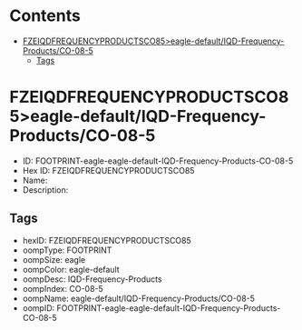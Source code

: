 



Contents
========

* [FZEIQDFREQUENCYPRODUCTSCO85>eagle-default/IQD-Frequency-Products/CO-08-5](#fzeiqdfrequencyproductsco85eagle-defaultiqd-frequency-productsco-08-5)
	* [Tags](#tags)

# FZEIQDFREQUENCYPRODUCTSCO85>eagle-default/IQD-Frequency-Products/CO-08-5

- ID: FOOTPRINT-eagle-eagle-default-IQD-Frequency-Products-CO-08-5
- Hex ID: FZEIQDFREQUENCYPRODUCTSCO85
- Name: 
- Description: 

## Tags

- hexID: FZEIQDFREQUENCYPRODUCTSCO85
- oompType: FOOTPRINT
- oompSize: eagle
- oompColor: eagle-default
- oompDesc: IQD-Frequency-Products
- oompIndex: CO-08-5
- oompName: eagle-default/IQD-Frequency-Products/CO-08-5
- oompID: FOOTPRINT-eagle-eagle-default-IQD-Frequency-Products-CO-08-5
